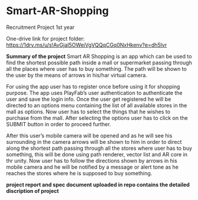 # Smart-AR-Shopping
Recruitment Project 1st year 


One-drive link for project folder:
https://1drv.ms/u/s!AvGjaI5OWeiVgVQQqCGq0NxHkenv?e=dh5Ivr

**Summary of the project**
Smart AR Shopping is an app which can be used to find the shortest possible path inside a mall or supermarket passing through all the places where user has to buy something. The path will be shown to the user by the means of arrows in his/har virtual camera.

For using the app user has to register once before using it for shopping purpose. The app uses PlayFab’s user authentication to authenticate the user and save the login info. Once the user get registered he will be directed to an options menu containing the list of all available stores in the mall as options. Now user has to select the things that he wishes to purchase from the mall. After selecting the options user has to click on the SUBMIT button in order to proceed further.

After this user’s mobile camera will be opened and as he will see his surrounding in the camera arrows will be shown to him in order to direct along the shortest path passing through all the stores where user has to buy something, this will be done using path renderer, vector list and AR core in thr unity. Now user has to follow the directions shown by arrows in his mobile camera and he will be notified by a message or alert tone as he reaches the stores where he is supposed to buy something.


**project report and spec document uploaded in repo contains the detailed discription of project**

